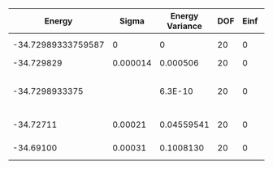 | Energy             | Sigma    | Energy Variance | DOF | Einf | Method                                | Data Repository |
|--------------------|----------|-----------------|-----|------|---------------------------------------|-----------------|
| -34.72989333759587 | 0        | 0               | 20  | 0    | Exact diagonalization                 | N/A             |
| -34.729829         | 0.000014 | 0.000506        | 20  | 0    | RNN                                   |                 |
| -34.7298933375     |          | 6.3E-10         | 20  | 0    | DMRG (max truncation error ~ 1.0E-12) |                 |
| -34.72711          | 0.00021  | 0.04559541      | 20  | 0    | RBM (alpha = 1)                       |                 |
| -34.69100          | 0.00031  | 0.1008130       | 20  | 0    | Jastrow baseline                      |                 |
